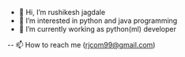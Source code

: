 - 👋 Hi, I’m rushikesh jagdale
- 👀 I’m interested in python and java programming
- 🌱 I’m currently working as python(ml) developer

-- 📫 How to reach me (rjcom99@gmail.com)

<!---
rushi-jagdale/rushi-jagdale is a ✨ special ✨ repository because its `README.md` (this file) appears on your GitHub profile.
You can click the Preview link to take a look at your changes.
--->
